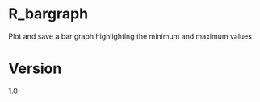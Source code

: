 # R_bargraph

Plot and save a bar graph highlighting the minimum and maximum values

# Version

1.0
